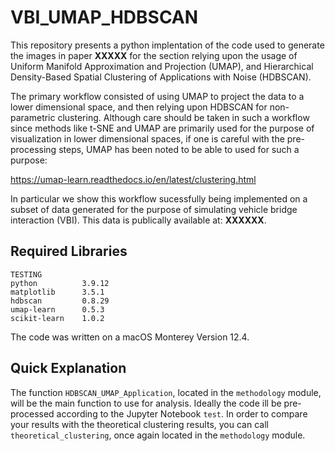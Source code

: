 # VBI_UMAP_HDBSCAN

This repository presents a python implentation of the code used to generate the images in paper **XXXXX** for the section relying upon the usage of Uniform Manifold Approximation and Projection (UMAP), and Hierarchical Density-Based Spatial Clustering of Applications with Noise (HDBSCAN). 

The primary workflow consisted of using UMAP to project the data to a lower dimensional space, and then relying upon HDBSCAN for non-parametric clustering. Although care should be taken in such a workflow since methods like t-SNE and UMAP are primarily used for the purpose of visualization in lower dimensional spaces, if one is careful with the pre-processing steps, UMAP has been noted to be able to used for such a purpose:

https://umap-learn.readthedocs.io/en/latest/clustering.html

In particular we show this workflow sucessfully being implemented on a subset of data generated for the purpose of simulating vehicle bridge interaction (VBI). This data is publically available at: **XXXXXX**.

## Required Libraries

```
TESTING
python          3.9.12
matplotlib      3.5.1
hdbscan         0.8.29
umap-learn      0.5.3           
scikit-learn    1.0.2
```

The code was written on a macOS Monterey Version 12.4.

## Quick Explanation

The function ```HDBSCAN_UMAP_Application```, located in the ```methodology``` module, will be the main function to use for analysis. Ideally the code ill be pre-processed according to the Jupyter Notebook ```test```. In order to compare your results with the theoretical clustering results, you can call ```theoretical_clustering```, once again located in the ```methodology``` module. 


